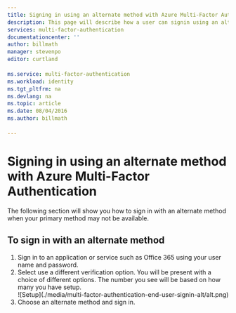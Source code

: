 ```yaml
---
title: Signing in using an alternate method with Azure Multi-Factor Authentication
description: This page will describe how a user can signin using an alternate method with Azure MFA.
services: multi-factor-authentication
documentationcenter: ''
author: billmath
manager: stevenpo
editor: curtland

ms.service: multi-factor-authentication
ms.workload: identity
ms.tgt_pltfrm: na
ms.devlang: na
ms.topic: article
ms.date: 08/04/2016
ms.author: billmath

---
```

# Signing in using an alternate method with Azure Multi-Factor Authentication
The following section will show you how to sign in with an alternate method when your primary method may not be available.

## To sign in with an alternate method
<ol>

<li>Sign in to an application or service such as Office 365 using your user name and password.</li>
<li>Select use a different verification option.  You will be present with a choice of different options. The number you see will be based on how many you have setup.</li>


<center>![Setup](./media/multi-factor-authentication-end-user-signin-alt/alt.png)</center>

<li>Choose an alternate method and sign in.</li>


